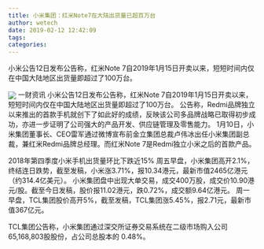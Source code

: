 ```yaml
---
title: 小米集团：红米Note7在大陆出货量已超百万台
author: wetech
date: 2019-02-12 12:42:09
tags: 
categories: 
---
```

小米公告12日发布公告称，红米Note 7自2019年1月15日开卖以来，短短时间内仅在中国大陆地区出货量即超过了100万台。
<!-- more -->
<img align="center" border="0" src="https://imgcdn.yicai.com/uppics/images/2019/02/c650d8cdd696cbe1abff7c3941d0ad5e.jpg" />
一财资讯
小米公告12日发布公告称，红米Note 7自2019年1月15日开卖以来，短短时间内仅在中国大陆地区出货量即超过了100万台。
公告称，Redmi品牌独立以来推出的首款手机就创下了如此好的成绩，反映该公司多品牌战略已取得初步成功，亦进一步证明了公司强大的产品开发、供应链管理及零售能力。
1月10日，小米集团董事长、CEO雷军通过微博宣布前金立集团总裁卢伟冰出任小米集团副总裁，兼红米Redmi品牌总经理。而红米Note 7是Redmi独立小米之后的首款产品。
 
 
2018年第四季度小米手机出货量环比下跌近15%
周五早盘，小米集团高开2.1%，终结连日跌势，截至发稿，小米涨3.71%，报10.34港元，最新市值2465亿港元（约314.4亿美元）。
小米集团盘中出现大单交易，成交400万股，成交价10.90港元/股。截至今日发稿，股价报11.02港元，跌0.72%，成交额9.64亿港元。
周一早盘，TCL集团股价高开5%，截至发稿，TCL集团涨5.45%，报2.71元，最新市值367亿元。
TCL集团公告称，小米集团通过深交所证券交易系统在二级市场购入公司65,168,803股股份，占公司总股本的 0.48%。
